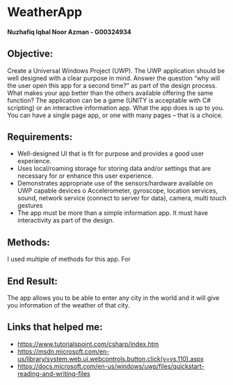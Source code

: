 # WeatherApp
#### Nuzhafiq Iqbal Noor Azman - G00324934

## Objective:
Create a Universal Windows Project (UWP).
The UWP application should be well designed with a clear purpose in mind. Answer the question
“why will the user open this app for a second time?” as part of the design process. What makes your
app better than the others available offering the same function?
The application can be a game (UNITY is acceptable with C# scripting) or an interactive information
app. What the app does is up to you. You can have a single page app, or one with many pages – that
is a choice. 

## Requirements:

+ Well-designed UI that is fit for purpose and provides a good user experience.
+ Uses local/roaming storage for storing data and/or settings that are necessary for or
  enhance this user experience.
+ Demonstrates appropriate use of the sensors/hardware available on UWP capable devices
  o Accelerometer, gyroscope, location services, sound, network service (connect to
  server for data), camera, multi touch gestures
+ The app must be more than a simple information app. It must have interactivity as part of
  the design.
 
## Methods:
I used multiple of methods for this app. For 

## End Result:
The app allows you to be able to enter any city in the world and it will give you information of the weather of that city. 

## Links that helped me:
+ https://www.tutorialspoint.com/csharp/index.htm
+ https://msdn.microsoft.com/en-us/library/system.web.ui.webcontrols.button.click(v=vs.110).aspx
+ https://docs.microsoft.com/en-us/windows/uwp/files/quickstart-reading-and-writing-files

